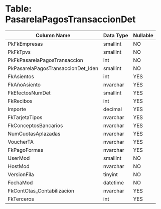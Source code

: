 # Table: PasarelaPagosTransaccionDet

| Column Name | Data Type | Nullable |
|-------------|-----------|----------|
| PkFkEmpresas | smallint | NO |
| PkFkTpvs | smallint | NO |
| PkFkPasarelaPagosTransaccion | int | NO |
| PkPasarelaPagosTransaccionDet_Iden | smallint | NO |
| FkAsientos | int | YES |
| FkAñoAsiento | nvarchar | YES |
| FkEfectosNumDet | smallint | YES |
| FkRecibos | int | YES |
| Importe | decimal | YES |
| FkTarjetaTipos | nvarchar | YES |
| FkConceptosBancarios | nvarchar | YES |
| NumCuotasAplazadas | nvarchar | YES |
| VoucherTA | nvarchar | YES |
| FkPagoFormas | nvarchar | YES |
| UserMod | smallint | NO |
| HostMod | nvarchar | NO |
| VersionFila | tinyint | NO |
| FechaMod | datetime | NO |
| FkContCtas_Contabilizacion | nvarchar | YES |
| FkTerceros | int | YES |
